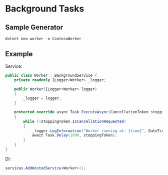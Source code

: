 # Background Tasks

## Sample Generator

```shell
dotnet new worker -o ContosoWorker
```

## Example

Service:

```csharp
public class Worker : BackgroundService {
    private readonly ILogger<Worker> _logger;

    public Worker(ILogger<Worker> logger)
    {
        _logger = logger;
    }

    protected override async Task ExecuteAsync(CancellationToken stoppingToken)
    {
        while (!stoppingToken.IsCancellationRequested)
        {
            _logger.LogInformation("Worker running at: {time}", DateTimeOffset.Now);
            await Task.Delay(1000, stoppingToken);
        }
    }
}
```

DI:

```csharp
services.AddHostedService<Worker>();
```
